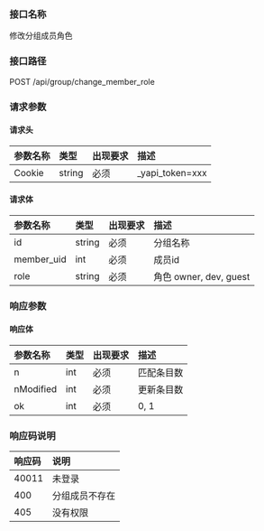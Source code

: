 ### 接口名称
修改分组成员角色

### 接口路径
POST /api/group/change_member_role

### 请求参数

#### 请求头

参数名称 | 类型   | 出现要求 | 描述
:--------|:-------|:-------|:---------------
Cookie   | string | 必须     | _yapi_token=xxx

#### 请求体

参数名称   | 类型   | 出现要求 | 描述
:----------|:-------|:-------|:--------------------
id         | string | 必须     | 分组名称
member_uid | int    | 必须     | 成员id
role       | string | 必须     | 角色 owner, dev, guest

### 响应参数

#### 响应体

参数名称  | 类型 | 出现要求 | 描述
:---------|:-----|:-------|:-----
n         | int  | 必须     | 匹配条目数
nModified | int  | 必须     | 更新条目数
ok        | int  | 必须     | 0, 1

### 响应码说明

响应码 | 说明
:------|:-------
40011  | 未登录
400    | 分组成员不存在
405    | 没有权限